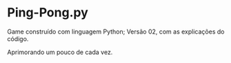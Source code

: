# Ping-Pong.py
Game construído com linguagem Python;
  Versão 02, com as explicações do código.
  
Aprimorando um pouco de cada vez.
